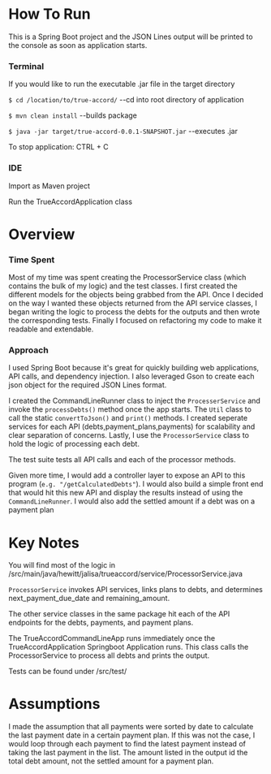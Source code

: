 # How To Run
This is a Spring Boot project and the JSON Lines output will be printed to the console as soon as application starts.
### Terminal
If you would like to run the executable .jar file in the target directory 

`$ cd /location/to/true-accord/`  --cd into root directory of application

`$ mvn clean install` --builds package

`$ java -jar target/true-accord-0.0.1-SNAPSHOT.jar` --executes .jar

To stop application: CTRL + C

### IDE
Import as Maven project

Run the TrueAccordApplication class 

# Overview
### Time Spent
Most of my time was spent creating the ProcessorService class (which contains the bulk of my logic) and the test classes. I first created the different models for the objects being grabbed from the API. Once I decided on the way I wanted these objects returned from the API service classes, I began writing the logic to process the debts for the outputs and then wrote the corresponding tests. Finally I focused on refactoring my code to make it readable and extendable. 

### Approach
I used Spring Boot because it's great for quickly building web applications, API calls, and dependency injection. I also leveraged Gson to create each json object for the required JSON Lines format. 

I created the CommandLineRunner class to inject the `ProcesserService` and invoke the `processDebts()` method once the app starts. The `Util` class to call the static `convertToJson()` and `print()` methods. I created seperate services for each API (debts,payment_plans,payments) for scalability and clear separation of concerns. Lastly, I use the `ProcessorService` class to hold the logic of processing each debt. 

The test suite tests all API calls and each of the processor methods. 

Given more time, I would add a controller layer to expose an API to this program (`e.g. "/getCalculatedDebts"`). I would also build a simple front end that would hit this new API and display the results instead of using the `CommandLineRunner`. 
I would also add the settled amount if a debt was on a payment plan
<!-- have completed a full back end for this internal web application and a simple front end to display the results instead of using the CommandLineRunner. -->

# Key Notes
You will find most of the logic in /src/main/java/hewitt/jalisa/trueaccord/service/ProcessorService.java 

`ProcessorService` invokes API services, links plans to debts, and determines next_payment_due_date and remaining_amount. 

The other service classes in the same package hit each of the API endpoints for the debts, payments, and payment plans.

The TrueAccordCommandLineApp runs immediately once the TrueAccordApplication Springboot Application runs. This class calls the ProcessorService to process all debts and prints the output.

Tests can be found under /src/test/

# Assumptions
I made the assumption that all payments were sorted by date to calculate the last payment date in a certain payment plan. If this was not the case, I would loop through each payment to find the latest payment instead of taking the last payment in the list. The amount listed in the output id the total debt amount, not the settled amount for a payment plan.





